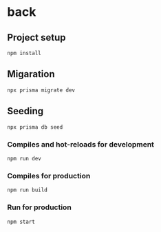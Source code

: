 # back

## Project setup
```
npm install
```

## Migaration
```
npx prisma migrate dev
```

## Seeding
```
npx prisma db seed
```

### Compiles and hot-reloads for development
```
npm run dev
```

### Compiles for production
```
npm run build
```

### Run for production
```
npm start
```

